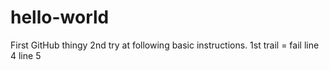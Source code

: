# hello-world
First GitHub thingy
2nd try at following basic instructions.  1st trail = fail
line 4
line 5
